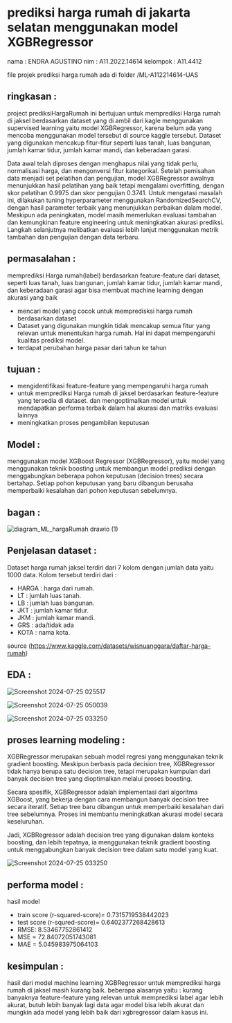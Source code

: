 # prediksi harga rumah di jakarta selatan menggunakan model XGBRegressor
nama : ENDRA AGUSTINO
nim  : A11.2022.14614
kelompok : A11.4412

file projek prediksi harga rumah ada di folder /ML-A112214614-UAS

## ringkasan : 
project prediksiHargaRumah ini bertujuan untuk memprediksi Harga rumah di jaksel berdasarkan dataset yang di ambil dari kagle menggunakan supervised learning yaitu model XGBRegressor, karena belum ada yang mencoba menggunakan model tersebut di source kaggle tersebut. Dataset yang digunakan mencakup fitur-fitur seperti luas tanah, luas bangunan, jumlah kamar tidur, jumlah kamar mandi, dan keberadaan garasi.

Data awal telah diproses dengan menghapus nilai yang tidak perlu, normalisasi harga, dan mengonversi fitur kategorikal.
Setelah pemisahan data menjadi set pelatihan dan pengujian, model XGBRegressor awalnya menunjukkan hasil pelatihan yang baik tetapi mengalami overfitting, dengan skor pelatihan 0.9975 dan skor pengujian 0.3741. Untuk mengatasi masalah ini, dilakukan tuning hyperparameter menggunakan RandomizedSearchCV, dengan hasil parameter terbaik yang menunjukkan perbaikan dalam model. Meskipun ada peningkatan, model masih memerlukan evaluasi tambahan dan kemungkinan feature engineering untuk meningkatkan akurasi prediksi. Langkah selanjutnya melibatkan evaluasi lebih lanjut menggunakan metrik tambahan dan pengujian dengan data terbaru.




## permasalahan : 
memprediksi Harga rumah(label) berdasarkan feature-feature dari dataset, seperti luas tanah, luas bangunan, jumlah kamar tidur, jumlah kamar mandi, dan keberadaan garasi agar bisa membuat machine learning dengan akurasi yang baik
 - mencari model yang cocok untuk mempredisksi harga rumah berdasarkan dataset
 - Dataset yang digunakan mungkin tidak mencakup semua fitur yang relevan untuk menentukan harga rumah. Hal ini dapat mempengaruhi kualitas prediksi model.
 - terdapat perubahan harga pasar dari tahun ke tahun


## tujuan :  
- mengidentifikasi feature-feature yang mempengaruhi harga rumah
- untuk memprediksi Harga rumah di jaksel berdasarkan feature-feature yang tersedia di dataset. dan mengoptimalkan model untuk mendapatkan performa terbaik dalam hal akurasi dan matriks evaluasi lainnya
- meningkatkan proses pengambilan keputusan

## Model :
menggunakan model XGBoost Regressor (XGBRegressor), yaitu model yang menggunakan teknik boosting untuk membangun model prediksi dengan menggabungkan beberapa pohon keputusan (decision trees) secara bertahap. Setiap pohon keputusan yang baru dibangun berusaha memperbaiki kesalahan dari pohon keputusan sebelumnya.

## bagan :
![diagram_ML_hargaRumah drawio (1)](https://github.com/user-attachments/assets/5669a91f-c836-4034-bd60-3cea9992383e)


## Penjelasan dataset :
Dataset harga rumah jaksel terdiri dari 7 kolom dengan jumlah data yaitu 1000 data. Kolom tersebut terdiri dari :
 - HARGA : harga dari rumah.
 - LT : jumlah luas tanah.
 - LB : jumlah luas bangunan.
 - JKT : jumlah kamar tidur.
 - JKM : jumlah kamar mandi.
 - GRS : ada/tidak ada
 - KOTA : nama kota.

source (https://www.kaggle.com/datasets/wisnuanggara/daftar-harga-rumah)
 
## EDA :
![Screenshot 2024-07-25 025517](https://github.com/user-attachments/assets/1b093581-cca6-4717-8e30-866401c203bd)

![Screenshot 2024-07-25 050039](https://github.com/user-attachments/assets/1acfe0d3-b529-4b01-8c1a-6205762c797b)

![Screenshot 2024-07-25 033250](https://github.com/user-attachments/assets/598ecbd5-6ca8-4099-af30-9af00b0eb958)

 
## proses learning modeling : 
XGBRegressor merupakan sebuah model regresi yang menggunakan teknik gradient boosting. Meskipun berbasis pada decision tree, XGBRegressor tidak hanya berupa satu decision tree, tetapi merupakan kumpulan dari banyak decision tree yang dioptimalkan melalui proses boosting.

Secara spesifik, XGBRegressor adalah implementasi dari algoritma XGBoost, yang bekerja dengan cara membangun banyak decision tree secara iteratif. Setiap tree baru dibangun untuk memperbaiki kesalahan dari tree sebelumnya. Proses ini membantu meningkatkan akurasi model secara keseluruhan.

Jadi, XGBRegressor adalah decision tree yang digunakan dalam konteks boosting, dan lebih tepatnya, ia menggunakan teknik gradient boosting untuk menggabungkan banyak decision tree dalam satu model yang kuat.

![Screenshot 2024-07-25 033250](https://github.com/user-attachments/assets/eaa9e1be-9390-4387-8bc8-22767c03cae7)



## performa model :
hasil model
 - train score (r-squared-score)= 0.7315719538442023
 - test score (r-squred-score)= 0.6402377268428613
 - RMSE: 8.53467752861412
 - MSE = 72.84072051743081
 - MAE = 5.045983975064103
 
## kesimpulan : 
 hasil dari model machine learning XGBRegressor untuk memprediksi harga rumah di jaksel masih kurang baik. beberapa alasanya yaitu : kurang banyaknya feature-feature yang relevan untuk memprediksi label agar lebih akurat, butuh lebih banyak lagi data agar model bisa lebih akurat dan mungkin ada model yang lebih baik dari xgbregressor dalam kasus ini.

